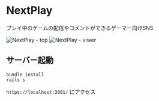 # NextPlay
プレイ中のゲームの配信やコメントができるゲーマー向けSNS

![NextPlay - top](https://github.com/sakusaku3939/NextPlay/assets/53967490/72650b0b-d0c1-4da5-96ce-82167ae0dda7)
![NextPlay - viwer](https://github.com/sakusaku3939/NextPlay/assets/53967490/744cb06f-1c24-4c1d-9101-d6844fc0df4b)

## サーバー起動
```
bundle install
rails s
```
`https://localhost:3001/` にアクセス
